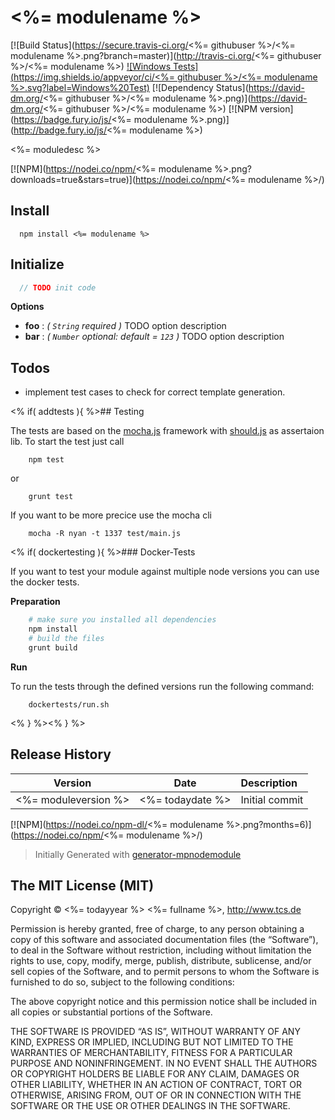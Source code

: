 <%= modulename %>
============

[![Build Status](https://secure.travis-ci.org/<%= githubuser %>/<%= modulename %>.png?branch=master)](http://travis-ci.org/<%= githubuser %>/<%= modulename %>)
[![Windows Tests](https://img.shields.io/appveyor/ci/<%= githubuser %>/<%= modulename %>.svg?label=Windows%20Test)]()
[![Dependency Status](https://david-dm.org/<%= githubuser %>/<%= modulename %>.png)](https://david-dm.org/<%= githubuser %>/<%= modulename %>)
[![NPM version](https://badge.fury.io/js/<%= modulename %>.png)](http://badge.fury.io/js/<%= modulename %>)

<%= moduledesc %>

[![NPM](https://nodei.co/npm/<%= modulename %>.png?downloads=true&stars=true)](https://nodei.co/npm/<%= modulename %>/)

## Install

```
  npm install <%= modulename %>
```

## Initialize

```js
  // TODO init code
```

**Options** 

- **foo** : *( `String` required )* TODO option description
- **bar** : *( `Number` optional: default = `123` )* TODO option description

## Todos

 * implement test cases to check for correct template generation.

<% if( addtests ){ %>## Testing

The tests are based on the [mocha.js](https://mochajs.org/) framework with [should.js](https://shouldjs.github.io/) as assertaion lib.
To start the test just call

```
	npm test
```

or

```
	grunt test
```

If you want to be more precice use the mocha cli

```
	mocha -R nyan -t 1337 test/main.js
```

<% if( dockertesting ){ %>### Docker-Tests

If you want to test your module against multiple node versions you can use the docker tests.

**Preparation**

```sh
	# make sure you installed all dependencies
	npm install
	# build the files
	grunt build
```

**Run**

To run the tests through the defined versions run the following command:

```
	dockertests/run.sh
```

<% } %><% } %>
## Release History
|Version|Date|Description|
|:--:|:--:|:--|
|<%= moduleversion %>|<%= todaydate %>|Initial commit|

[![NPM](https://nodei.co/npm-dl/<%= modulename %>.png?months=6)](https://nodei.co/npm/<%= modulename %>/)

> Initially Generated with [generator-mpnodemodule](https://github.com/mpneuried/generator-mpnodemodule)

## The MIT License (MIT)

Copyright © <%= todayyear %> <%= fullname %>, http://www.tcs.de

Permission is hereby granted, free of charge, to any person obtaining a copy of this software and associated documentation files (the “Software”), to deal in the Software without restriction, including without limitation the rights to use, copy, modify, merge, publish, distribute, sublicense, and/or sell copies of the Software, and to permit persons to whom the Software is furnished to do so, subject to the following conditions:

The above copyright notice and this permission notice shall be included in all copies or substantial portions of the Software.

THE SOFTWARE IS PROVIDED “AS IS”, WITHOUT WARRANTY OF ANY KIND, EXPRESS OR IMPLIED, INCLUDING BUT NOT LIMITED TO THE WARRANTIES OF MERCHANTABILITY, FITNESS FOR A PARTICULAR PURPOSE AND NONINFRINGEMENT. IN NO EVENT SHALL THE AUTHORS OR COPYRIGHT HOLDERS BE LIABLE FOR ANY CLAIM, DAMAGES OR OTHER LIABILITY, WHETHER IN AN ACTION OF CONTRACT, TORT OR OTHERWISE, ARISING FROM, OUT OF OR IN CONNECTION WITH THE SOFTWARE OR THE USE OR OTHER DEALINGS IN THE SOFTWARE.
